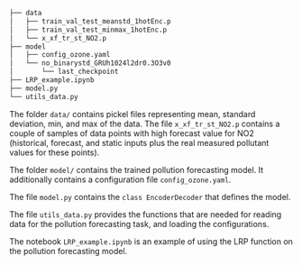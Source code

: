```bash
├── data
│   ├── train_val_test_meanstd_1hotEnc.p
│   ├── train_val_test_minmax_1hotEnc.p
│   └── x_xf_tr_st_NO2.p
├── model
│   ├── config_ozone.yaml
│   └── no_binarystd_GRUh1024l2dr0.3O3v0
│       └── last_checkpoint
├── LRP_example.ipynb
├── model.py
└── utils_data.py
```

The folder `data/` contains pickel files representing mean, standard deviation, min, and max of the data. The file `x_xf_tr_st_NO2.p` contains a couple of samples of data points with high forecast value for NO2 (historical, forecast, and static inputs plus the real measured pollutant values for these points).

The folder `model/` contains the trained pollution forecasting model. It additionally contains a configuration file `config_ozone.yaml`.

The file `model.py` contains the `class EncoderDecoder` that defines the model.

The file `utils_data.py` provides the functions that are needed for reading data for the pollution forecasting task, and loading the configurations.

The notebook `LRP_example.ipynb` is an example of using the LRP function on the pollution forecasting model.
